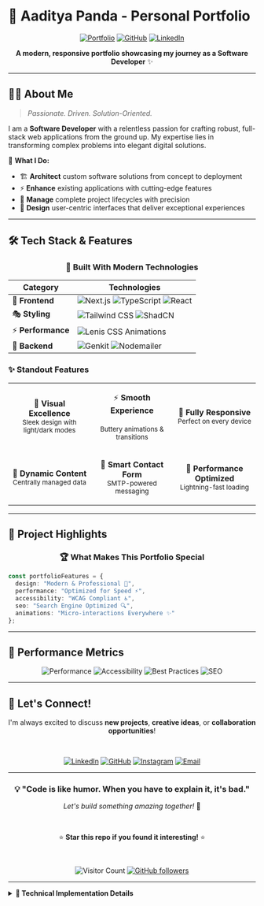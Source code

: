 # 🚀 Aaditya Panda - Personal Portfolio

<div align="center">

[![Portfolio](https://img.shields.io/badge/Portfolio-Live-brightgreen?style=for-the-badge&logo=vercel)](https://your-portfolio-url.com)
[![GitHub](https://img.shields.io/badge/GitHub-AadityaPanda-black?style=for-the-badge&logo=github)](https://github.com/AadityaPanda)
[![LinkedIn](https://img.shields.io/badge/LinkedIn-Connect-blue?style=for-the-badge&logo=linkedin)](https://www.linkedin.com/in/aadityapanda/)

**A modern, responsive portfolio showcasing my journey as a Software Developer** ✨

</div>

---

## 👨‍💻 About Me

> *Passionate. Driven. Solution-Oriented.*

I am a **Software Developer** with a relentless passion for crafting robust, full-stack web applications from the ground up. My expertise lies in transforming complex problems into elegant digital solutions.

🎯 **What I Do:**
- 🏗️ **Architect** custom software solutions from concept to deployment
- ⚡ **Enhance** existing applications with cutting-edge features
- 🔄 **Manage** complete project lifecycles with precision
- 🎨 **Design** user-centric interfaces that deliver exceptional experiences

---

## 🛠️ Tech Stack & Features

<div align="center">

### 💼 **Built With Modern Technologies**

</div>

| Category | Technologies |
|----------|-------------|
| 🎨 **Frontend** | ![Next.js](https://img.shields.io/badge/Next.js-000000?style=flat-square&logo=next.js&logoColor=white) ![TypeScript](https://img.shields.io/badge/TypeScript-007ACC?style=flat-square&logo=typescript&logoColor=white) ![React](https://img.shields.io/badge/React-20232A?style=flat-square&logo=react&logoColor=61DAFB) |
| 🎭 **Styling** | ![Tailwind CSS](https://img.shields.io/badge/Tailwind_CSS-38B2AC?style=flat-square&logo=tailwind-css&logoColor=white) ![ShadCN](https://img.shields.io/badge/ShadCN-000000?style=flat-square&logo=shadcnui&logoColor=white) |
| ⚡ **Performance** | ![Lenis](https://img.shields.io/badge/Lenis-FF6B6B?style=flat-square&logo=lenis&logoColor=white) CSS Animations |
| 🔧 **Backend** | ![Genkit](https://img.shields.io/badge/Genkit-FFA500?style=flat-square&logo=firebase&logoColor=white) ![Nodemailer](https://img.shields.io/badge/Nodemailer-0F9D58?style=flat-square&logo=gmail&logoColor=white) |

### ✨ **Standout Features**

<table>
<tr>
<td align="center" width="33%">

🎨 **Visual Excellence**
<br><sub>Sleek design with light/dark modes</sub>

</td>
<td align="center" width="33%">

⚡ **Smooth Experience**  
<br><sub>Buttery animations & transitions</sub>

</td>
<td align="center" width="33%">

📱 **Fully Responsive**
<br><sub>Perfect on every device</sub>

</td>
</tr>
<tr>
<td align="center" width="33%">

🔄 **Dynamic Content**
<br><sub>Centrally managed data</sub>

</td>
<td align="center" width="33%">

📧 **Smart Contact Form**
<br><sub>SMTP-powered messaging</sub>

</td>
<td align="center" width="33%">

🚀 **Performance Optimized**
<br><sub>Lightning-fast loading</sub>

</td>
</tr>
</table>

---

## 🎯 Project Highlights

<div align="center">

### 🏆 **What Makes This Portfolio Special**

</div>

```typescript
const portfolioFeatures = {
  design: "Modern & Professional 🎨",
  performance: "Optimized for Speed ⚡",
  accessibility: "WCAG Compliant ♿",
  seo: "Search Engine Optimized 🔍",
  animations: "Micro-interactions Everywhere ✨"
};
```

---

## 🌟 Performance Metrics

<div align="center">

![Performance](https://img.shields.io/badge/Performance-95%2B-brightgreen?style=for-the-badge&logo=lighthouse)
![Accessibility](https://img.shields.io/badge/Accessibility-100%25-brightgreen?style=for-the-badge&logo=lighthouse)
![Best Practices](https://img.shields.io/badge/Best_Practices-95%2B-brightgreen?style=for-the-badge&logo=lighthouse)
![SEO](https://img.shields.io/badge/SEO-100%25-brightgreen?style=for-the-badge&logo=lighthouse)

</div>

---

## 🤝 Let's Connect!

<div align="center">

I'm always excited to discuss **new projects**, **creative ideas**, or **collaboration opportunities**!

<br>

[![LinkedIn](https://img.shields.io/badge/LinkedIn-0077B5?style=for-the-badge&logo=linkedin&logoColor=white)](https://www.linkedin.com/in/aadityapanda/)
[![GitHub](https://img.shields.io/badge/GitHub-100000?style=for-the-badge&logo=github&logoColor=white)](https://github.com/AadityaPanda)
[![Instagram](https://img.shields.io/badge/Instagram-E4405F?style=for-the-badge&logo=instagram&logoColor=white)](https://www.instagram.com/_aaditya_panda_/)
[![Email](https://img.shields.io/badge/Email-D14836?style=for-the-badge&logo=gmail&logoColor=white)](mailto:your-email@example.com)

</div>

---

<div align="center">

### 💡 **"Code is like humor. When you have to explain it, it's bad."** 

*Let's build something amazing together!* 🚀

<br>

⭐ **Star this repo if you found it interesting!** ⭐

<br>

![Visitor Count](https://komarev.com/ghpvc/?username=AadityaPanda&color=brightgreen&style=for-the-badge)
[![GitHub followers](https://img.shields.io/github/followers/AadityaPanda?style=for-the-badge&logo=github)](https://github.com/AadityaPanda)

</div>

---

<details>
<summary><b>🔧 Technical Implementation Details</b></summary>

### Architecture Overview

```mermaid
graph TD
    A[Next.js App Router] --> B[TypeScript Layer]
    B --> C[Tailwind CSS Styling]
    C --> D[ShadCN Components]
    D --> E[Smooth Animations]
    E --> F[Responsive Design]
    F --> G[Contact Form Backend]
    G --> H[Email Integration]
```

### Key Technical Decisions

- **Next.js App Router**: For optimal routing and performance
- **TypeScript**: Type safety and better developer experience  
- **Tailwind CSS**: Utility-first approach for rapid styling
- **ShadCN UI**: Consistent, accessible component library
- **Lenis**: Smooth scrolling implementation
- **Genkit + Nodemailer**: Reliable contact form backend

</details>
